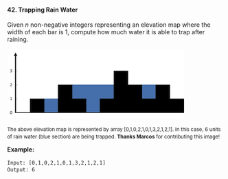 #### 42. Trapping Rain Water

Given <em>n</em> non-negative integers representing an elevation map where the width of each bar is 1, compute how much water it is able to trap after raining.

![](rainwatertrap.png)

<small>The above elevation map is represented by array [0,1,0,2,1,0,1,3,2,1,2,1]. In this case, 6 units of rain water (blue section) are being trapped. <strong>Thanks Marcos</strong> for contributing this image!</small>

**Example:**

```
Input: [0,1,0,2,1,0,1,3,2,1,2,1]
Output: 6
```
